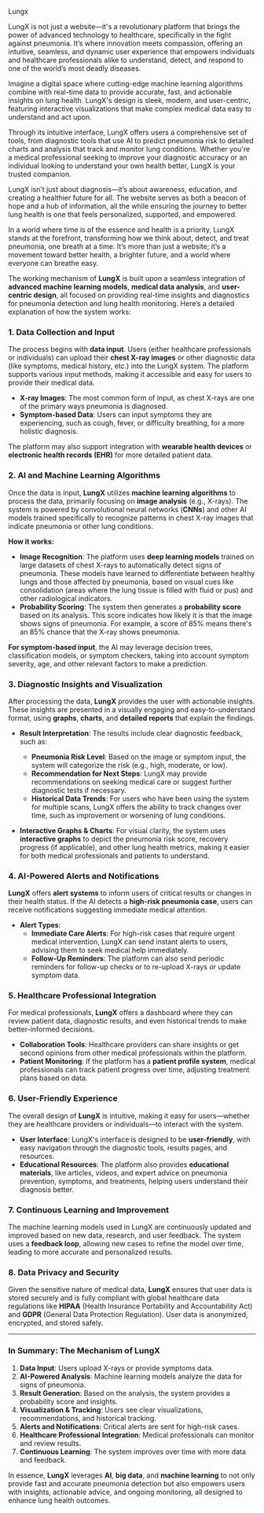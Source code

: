 Lungx

LungX is not just a website—it's a revolutionary platform that brings the power of advanced technology to healthcare, specifically in the fight against pneumonia. It’s where innovation meets compassion, offering an intuitive, seamless, and dynamic user experience that empowers individuals and healthcare professionals alike to understand, detect, and respond to one of the world’s most deadly diseases.

Imagine a digital space where cutting-edge machine learning algorithms combine with real-time data to provide accurate, fast, and actionable insights on lung health. LungX's design is sleek, modern, and user-centric, featuring interactive visualizations that make complex medical data easy to understand and act upon.

Through its intuitive interface, LungX offers users a comprehensive set of tools, from diagnostic tools that use AI to predict pneumonia risk to detailed charts and analysis that track and monitor lung conditions. Whether you're a medical professional seeking to improve your diagnostic accuracy or an individual looking to understand your own health better, LungX is your trusted companion.

LungX isn’t just about diagnosis—it’s about awareness, education, and creating a healthier future for all. The website serves as both a beacon of hope and a hub of information, all the while ensuring the journey to better lung health is one that feels personalized, supported, and empowered.

In a world where time is of the essence and health is a priority, LungX stands at the forefront, transforming how we think about, detect, and treat pneumonia, one breath at a time. It’s more than just a website; it’s a movement toward better health, a brighter future, and a world where everyone can breathe easy.

The working mechanism of **LungX** is built upon a seamless integration of **advanced machine learning models**, **medical data analysis**, and **user-centric design**, all focused on providing real-time insights and diagnostics for pneumonia detection and lung health monitoring. Here’s a detailed explanation of how the system works:

### 1. **Data Collection and Input**
   The process begins with **data input**. Users (either healthcare professionals or individuals) can upload their **chest X-ray images** or other diagnostic data (like symptoms, medical history, etc.) into the LungX system. The platform supports various input methods, making it accessible and easy for users to provide their medical data.

   - **X-ray Images**: The most common form of input, as chest X-rays are one of the primary ways pneumonia is diagnosed.
   - **Symptom-based Data**: Users can input symptoms they are experiencing, such as cough, fever, or difficulty breathing, for a more holistic diagnosis.
   
   The platform may also support integration with **wearable health devices** or **electronic health records (EHR)** for more detailed patient data.

### 2. **AI and Machine Learning Algorithms**
   Once the data is input, **LungX** utilizes **machine learning algorithms** to process the data, primarily focusing on **image analysis** (e.g., X-rays). The system is powered by convolutional neural networks (**CNNs**) and other AI models trained specifically to recognize patterns in chest X-ray images that indicate pneumonia or other lung conditions.

   **How it works:**
   - **Image Recognition**: The platform uses **deep learning models** trained on large datasets of chest X-rays to automatically detect signs of pneumonia. These models have learned to differentiate between healthy lungs and those affected by pneumonia, based on visual cues like consolidation (areas where the lung tissue is filled with fluid or pus) and other radiological indicators.
   - **Probability Scoring**: The system then generates a **probability score** based on its analysis. This score indicates how likely it is that the image shows signs of pneumonia. For example, a score of 85% means there's an 85% chance that the X-ray shows pneumonia.
   
   **For symptom-based input**, the AI may leverage decision trees, classification models, or symptom checkers, taking into account symptom severity, age, and other relevant factors to make a prediction.

### 3. **Diagnostic Insights and Visualization**
   After processing the data, **LungX** provides the user with actionable insights. These insights are presented in a visually engaging and easy-to-understand format, using **graphs**, **charts**, and **detailed reports** that explain the findings.

   - **Result Interpretation**: The results include clear diagnostic feedback, such as:
     - **Pneumonia Risk Level**: Based on the image or symptom input, the system will categorize the risk (e.g., high, moderate, or low).
     - **Recommendation for Next Steps**: LungX may provide recommendations on seeking medical care or suggest further diagnostic tests if necessary.
     - **Historical Data Trends**: For users who have been using the system for multiple scans, LungX offers the ability to track changes over time, such as improvement or worsening of lung conditions.
     
   - **Interactive Graphs & Charts**: For visual clarity, the system uses **interactive graphs** to depict the pneumonia risk score, recovery progress (if applicable), and other lung health metrics, making it easier for both medical professionals and patients to understand.

### 4. **AI-Powered Alerts and Notifications**
   **LungX** offers **alert systems** to inform users of critical results or changes in their health status. If the AI detects a **high-risk pneumonia case**, users can receive notifications suggesting immediate medical attention. 

   - **Alert Types**:
     - **Immediate Care Alerts**: For high-risk cases that require urgent medical intervention, LungX can send instant alerts to users, advising them to seek medical help immediately.
     - **Follow-Up Reminders**: The platform can also send periodic reminders for follow-up checks or to re-upload X-rays or update symptom data.

### 5. **Healthcare Professional Integration**
   For medical professionals, **LungX** offers a dashboard where they can review patient data, diagnostic results, and even historical trends to make better-informed decisions.

   - **Collaboration Tools**: Healthcare providers can share insights or get second opinions from other medical professionals within the platform.
   - **Patient Monitoring**: If the platform has a **patient profile system**, medical professionals can track patient progress over time, adjusting treatment plans based on data.

### 6. **User-Friendly Experience**
   The overall design of **LungX** is intuitive, making it easy for users—whether they are healthcare providers or individuals—to interact with the system. 

   - **User Interface**: LungX's interface is designed to be **user-friendly**, with easy navigation through the diagnostic tools, results pages, and resources.
   - **Educational Resources**: The platform also provides **educational materials**, like articles, videos, and expert advice on pneumonia prevention, symptoms, and treatments, helping users understand their diagnosis better.

### 7. **Continuous Learning and Improvement**
   The machine learning models used in LungX are continuously updated and improved based on new data, research, and user feedback. The system uses a **feedback loop**, allowing new cases to refine the model over time, leading to more accurate and personalized results.

### 8. **Data Privacy and Security**
   Given the sensitive nature of medical data, **LungX** ensures that user data is stored securely and is fully compliant with global healthcare data regulations like **HIPAA** (Health Insurance Portability and Accountability Act) and **GDPR** (General Data Protection Regulation). User data is anonymized, encrypted, and stored safely.

---

### **In Summary: The Mechanism of LungX**
1. **Data Input**: Users upload X-rays or provide symptoms data.
2. **AI-Powered Analysis**: Machine learning models analyze the data for signs of pneumonia.
3. **Result Generation**: Based on the analysis, the system provides a probability score and insights.
4. **Visualization & Tracking**: Users see clear visualizations, recommendations, and historical tracking.
5. **Alerts and Notifications**: Critical alerts are sent for high-risk cases.
6. **Healthcare Professional Integration**: Medical professionals can monitor and review results.
7. **Continuous Learning**: The system improves over time with more data and feedback.

In essence, **LungX** leverages **AI**, **big data**, and **machine learning** to not only provide fast and accurate pneumonia detection but also empowers users with insights, actionable advice, and ongoing monitoring, all designed to enhance lung health outcomes.
